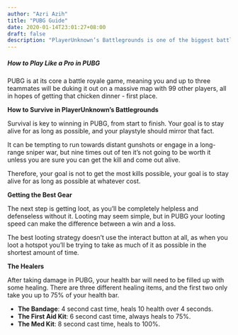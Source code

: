 ```yaml
---
author: "Azri Azih"
title: "PUBG Guide"
date: 2020-01-14T23:01:27+08:00
draft: false
description: "PlayerUnknown’s Battlegrounds is one of the biggest battle royale games in the world, usually keeping a spot as one of the top three most played games on steam. "
---
```


##### How to Play Like a Pro in PUBG


PUBG is at its core a battle royale game, meaning you and up to three teammates will be duking it out on a massive map with 99 other players, all in hopes of getting that chicken dinner - first place.


**How to Survive in PlayerUnknown’s Battlegrounds**


Survival is key to winning in PUBG, from start to finish. Your goal is to stay alive for as long as possible, and your playstyle should mirror that fact. 

It can be tempting to run towards distant gunshots or engage in a long-range sniper war, but nine times out of ten it’s not going to be worth it unless you are sure you can get the kill and come out alive. 


Therefore, your goal is not to get the most kills possible, your goal is to stay alive for as long as possible at whatever cost.


**Getting the Best Gear**


The next step is getting loot, as you’ll be completely helpless and defenseless without it. Looting may seem simple, but in PUBG your looting speed can make the difference between a win and a loss. 

The best looting strategy doesn’t use the interact button at all, as when you loot a hotspot you’ll be trying to take as much of it as possible in the shortest amount of time.


**The Healers**

After taking damage in PUBG, your health bar will need to be filled up with some healing. There are three different healing items, and the first two only take you up to 75% of your health bar.


- **The Bandage**: 4 second cast time, heals 10 health over 4 seconds.
- **The First Aid Kit**: 6 second cast time, always heals to 75%.
- **The Med Kit**: 8 second cast time, heals to 100%.
